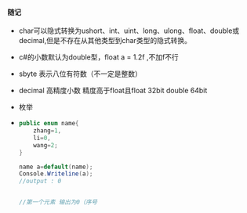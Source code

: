#### 随记

* char可以隐式转换为ushort、int、uint、long、ulong、float、double或decimal,但是不存在从其他类型到char类型的隐式转换。

* c#的小数默认为double型，float a = 1.2f ,不加f不行

* sbyte 表示八位有符数（不一定是整数）

* decimal 高精度小数 精度高于float且float 32bit  double 64bit

* 枚举

* ```c#
  public enum name{
      zhang=1,
      li=0,
      wang=2;
  }
  
  name a=default(name);
  Console.Writeline(a);
  //output : 0
  
  
  //第一个元素 输出为0（序号
  ```

  